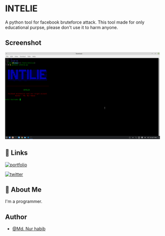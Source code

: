 
# INTELIE

A python tool for facebook bruteforce attack.
This tool made for only educational purpse, please don't use it to harm anyone.

## Screenshot

![App Screenshot](./screenshort.png)


## 🔗 Links
[![portfolio](https://img.shields.io/badge/my_portfolio-000?style=for-the-badge&logo=ko-fi&logoColor=white)](https://www.nurhabib.ml/)


[![twitter](https://img.shields.io/badge/twitter-1DA1F2?style=for-the-badge&logo=twitter&logoColor=white)](https://twitter.com/mdnurhabib)


## 🚀 About Me
I'm a programmer.


## Author

- [@Md. Nur habib](https://www.github.com/nurhabib1)

